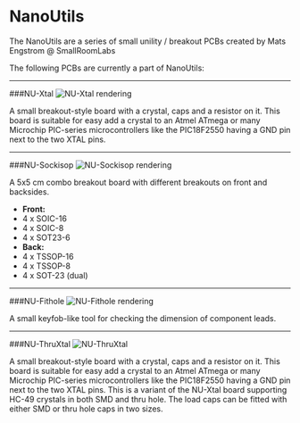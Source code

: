 NanoUtils
=========

The NanoUtils are a series of small unility / breakout PCBs created by Mats Engstrom @ SmallRoomLabs

The following PCBs are currently a part of NanoUtils:

***

###NU-Xtal
![NU-Xtal rendering](https://raw.github.com/SmallRoomLabs/NanoUtils/master/NU-Xtal/Doc/NU-Xtal-200.png)

A small breakout-style board with a crystal, caps and a resistor on it. This board is suitable for easy add a crystal to an Atmel ATmega or many Microchip PIC-series microcontrollers like the PIC18F2550 having a GND pin next to the two XTAL pins.

***

###NU-Sockisop
![NU-Sockisop rendering](https://raw.github.com/SmallRoomLabs/NanoUtils/master/NU-Sockisop/doc/Sockisop-FB300.png)

A 5x5 cm combo breakout board with different breakouts on front and backsides.

* __Front:__ 
 * 4 x SOIC-16  
 * 4 x SOIC-8 
 * 4 x SOT23-6
* __Back:__ 
 * 4 x TSSOP-16 
 * 4 x TSSOP-8 
 * 4 x SOT-23 (dual)

***

###NU-Fithole
![NU-Fithole rendering](https://raw.github.com/SmallRoomLabs/NanoUtils/master/NU-Fithole/Doc/Fithole-250.jpg)

A small keyfob-like tool for checking the dimension of component leads.


***

###NU-ThruXtal
![NU-ThruXtal](https://raw.github.com/SmallRoomLabs/NanoUtils/master/NU-ThruXtal/Doc/NU-ThruXtal-Front-400.jpg)

A small breakout-style board with a crystal, caps and a resistor on it. This board is suitable for easy add a crystal to an Atmel ATmega or many Microchip PIC-series microcontrollers like the PIC18F2550 having a GND pin next to the two XTAL pins.
This is a variant of the NU-Xtal board supporting HC-49 crystals in both SMD and thru hole. The load caps can be fitted with either SMD or thru hole caps in two sizes.
